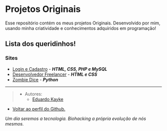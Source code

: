 # Projetos Originais
Esse repositório contém os meus projetos Originais. Desenvolvido por mim, usando minha criatividade e conhecimentos adquiridos em programação!


## Lista dos queridinhos!

### Sites

- [Login e Cadastro](https://github.com/EduardoKayke/Projeto_Emprestimo_de_Itens) - _**HTML, CSS, PHP e MySQL**_
- [Desenvolvedor Freelancer](https://github.com/EduardoKayke/Projeto_Desenvolvedor_Freelancer) - _**HTML e CSS**_
- [Zombie Dice](https://github.com/EduardoKayke/Projeto_Zombie_Dice) - _**Python**_

---

> - Autores: 
>   - [Eduardo Kayke](https://github.com/EduardoKayke "Perfil do Eduardo")

- [Voltar ao perfil do Github.](https://github.com/EduardoKayke "Perfil do Eduardo") 

_Um dia seremos a tecnologia. Biohacking a própria evolução de nós mesmos._
